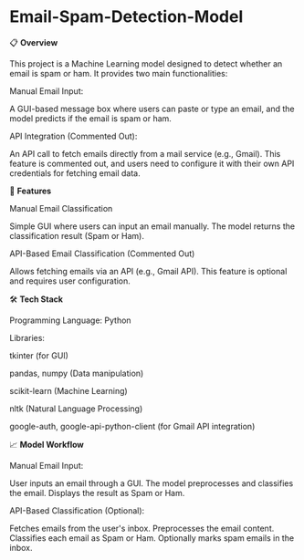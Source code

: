 # Email-Spam-Detection-Model
📋 **Overview**

This project is a Machine Learning model designed to detect whether an email is spam or ham. It provides two main functionalities:

Manual Email Input:

A GUI-based message box where users can paste or type an email, and the model predicts if the email is spam or ham.

API Integration (Commented Out):

An API call to fetch emails directly from a mail service (e.g., Gmail).
This feature is commented out, and users need to configure it with their own API credentials for fetching email data.

🚀 **Features**

Manual Email Classification

Simple GUI where users can input an email manually.
The model returns the classification result (Spam or Ham).

API-Based Email Classification (Commented Out)

Allows fetching emails via an API (e.g., Gmail API).
This feature is optional and requires user configuration.

🛠️ **Tech Stack**

Programming Language: Python

Libraries:

tkinter (for GUI)

pandas, numpy (Data manipulation)

scikit-learn (Machine Learning)

nltk (Natural Language Processing)

google-auth, google-api-python-client (for Gmail API integration)

📈 **Model Workflow**

Manual Email Input:

User inputs an email through a GUI.
The model preprocesses and classifies the email.
Displays the result as Spam or Ham.

API-Based Classification (Optional):

Fetches emails from the user's inbox.
Preprocesses the email content.
Classifies each email as Spam or Ham.
Optionally marks spam emails in the inbox.
